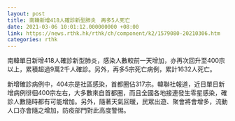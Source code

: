 ```yaml
---
layout: post
title: 南韓新增418人確診新型肺炎　再多5人死亡
date: 2021-03-06 10:01:12.000000000 +08:00
link: https://news.rthk.hk/rthk/ch/component/k2/1579080-20210306.htm
categories: rthk
---
```


南韓單日新增418人確診新型肺炎，感染人數較前一天增加，亦再次回升至400宗以上，累積超過9萬2千人確診。另外，再多5宗死亡病例，累計1632人死亡。

新增確診病例中，404宗是社區感染，首都圈佔317宗。韓聯社報道，近日單日新增病例徘徊400宗左右，大多數來自首都圈，而且全國各地接連發生零星感染，確診人數隨時都有可能增加。另外，隨著天氣回暖，民眾出遊、聚會將會增多，流動人口亦會隨之增加，防疫部門對此高度警惕。
